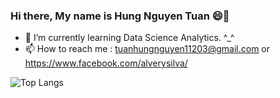 ### Hi there, My name is Hung Nguyen Tuan 😄👋
- 🌱 I’m currently learning Data Science Analytics. ^_^
- 📫 How to reach me : tuanhungnguyen11203@gmail.com or https://www.facebook.com/alverysilva/
  
![Top Langs](https://github-readme-stats.vercel.app/api/top-langs/?username=vanhung&hide=html)

